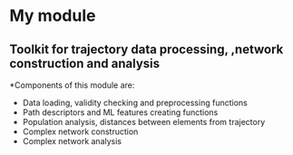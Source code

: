 # My module
## Toolkit for trajectory data processing,  ,network construction and analysis

*Components of this module are:
- Data loading, validity checking and preprocessing functions
- Path descriptors and ML features creating functions
- Population analysis, distances between elements from trajectory
- Complex network construction
- Complex network analysis
